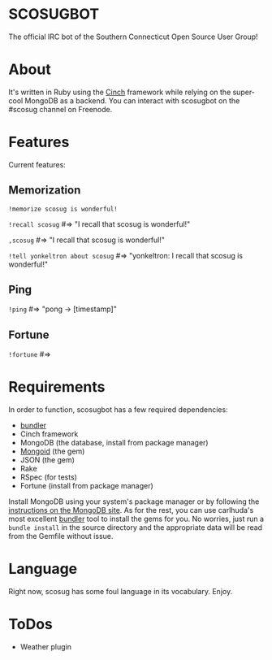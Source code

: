# SCOSUGBOT

The official IRC bot of the Southern Connecticut Open Source User
Group! 

# About 

It's written in Ruby using the [Cinch](http://github.com/injekt/cinch)
framework while relying on the super-cool MongoDB as a backend. You
can interact with scosugbot on the #scosug channel on Freenode.

# Features

Current features:

## Memorization

`!memorize scosug is wonderful!`

`!recall scosug` #=> "I recall that scosug is wonderful!"

`,scosug` #=> "I recall that scosug is wonderful!"

`!tell yonkeltron about scosug` #=> "yonkeltron: I recall that scosug is wonderful!"

## Ping
`!ping` #=> "pong -> [timestamp]"

## Fortune
`!fortune` #=> <whatever>

# Requirements

In order to function, scosugbot has a few required
dependencies:

* [bundler](http://github.com/carlhuda/bundler)
* Cinch framework
* MongoDB (the database, install from package manager)
* [Mongoid](http://mongoid.org/) (the gem)
* JSON (the gem)
* Rake
* RSpec (for tests)
* Fortune (install from package manager)

Install MongoDB using your system's package manager or by following
the [instructions on the MongoDB
site](http://www.mongodb.org/display/DOCS/Quickstart). As for the
rest, you can use carlhuda's most excellent
[bundler](http://github.com/carlhuda/bundler) tool to install the gems
for you. No worries, just run a `bundle install` in the source
directory and the appropriate data will be read from the Gemfile
without issue.

# Language
Right now, scosug has some foul language in its vocabulary. Enjoy.

# ToDos
* Weather plugin